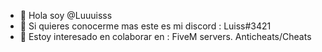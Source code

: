 - 👋 Hola soy @Luuuisss
- 👀 Si quieres conocerme mas este es mi discord : Luiss#3421
- 💞️ Estoy interesado en colaborar en : FiveM servers. Anticheats/Cheats
